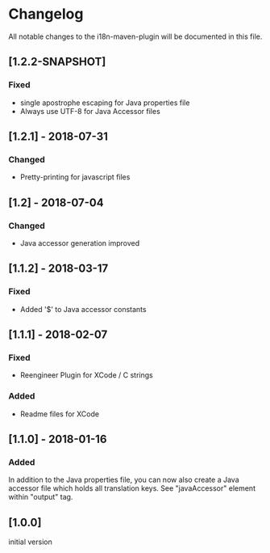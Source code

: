 # Changelog
All notable changes to the i18n-maven-plugin will be documented in this file.

## [1.2.2-SNAPSHOT]
### Fixed
- single apostrophe escaping for Java properties file
- Always use UTF-8 for Java Accessor files

## [1.2.1] - 2018-07-31
### Changed
- Pretty-printing for javascript files

## [1.2] - 2018-07-04
### Changed
- Java accessor generation improved

## [1.1.2] - 2018-03-17
### Fixed
- Added '$' to Java accessor constants

## [1.1.1] - 2018-02-07
### Fixed
- Reengineer Plugin for XCode / C strings
### Added
- Readme files for XCode

## [1.1.0] - 2018-01-16
### Added
In addition to the Java properties file, you can now also create a Java accessor file which holds all translation keys. See "javaAccessor" element within "output" tag.

## [1.0.0]
initial version
